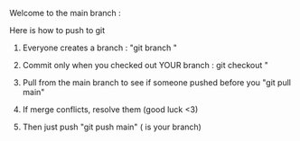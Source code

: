 Welcome to the main branch :

Here is how to push to git 

1. Everyone creates a branch : "git branch <yourname>"

2. Commit only when you checked out YOUR branch : git checkout <yourname>"

3. Pull from the main branch to see if someone pushed before you "git pull main"

4. If merge conflicts, resolve them (good luck <3)

5. Then just push "git push <yourname> main" (<yourname> is your branch)